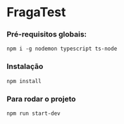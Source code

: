 # FragaTest

### Pré-requisitos globais:
`npm i -g nodemon typescript ts-node`

### Instalação
`npm install`

### Para rodar o projeto
`npm run start-dev`